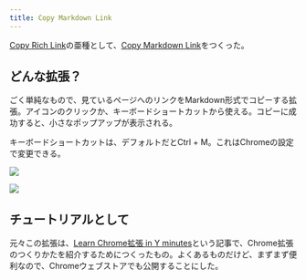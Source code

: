 ```yaml
---
title: Copy Markdown Link
---
```

[Copy Rich Link](https://chrome.google.com/webstore/detail/copy-rich-link/hikiamlgpdcabppakpmemaofmkgknpea)の亜種として、[Copy Markdown Link](https://chrome.google.com/webstore/detail/copy-markdown-link/gkceaaphhbeanfciglgpffnncfpipjpa)をつくった。

どんな拡張？
------

ごく単純なもので、見ているページへのリンクをMarkdown形式でコピーする拡張。アイコンのクリックか、キーボードショートカットから使える。コピーに成功すると、小さなポップアップが表示される。

キーボードショートカットは、デフォルトだとCtrl + M。これはChromeの設定で変更できる。

![](https://lh4.googleusercontent.com/TthJI66X-PBC6Zhx0RxgyXX3CxM-XeOx6bipB5cCg03S4NCwoBuD96P-mSnwy47h9HH8B0bu-9YWudlmb4GzC-QczdVQIuYzPWBycUl9Ksaj-YEQH63-xF7I_Sa2X3WAjFxg_SEgrvIfdcEvoMOpiitRXmaEIm70h7C5KJJbix6OdfZupvAGy16TCNPo)

![](https://lh4.googleusercontent.com/l3s9-8CfyKwXgJvcvfgWThv9fFs7IhKtyc3MZD49EWdEFIXEHLU6CwoUtZ2mLbPXv9OpTObyGDJXHZI0IZ87-6PFBNZPWLTLeaSMZ-4FEDtOvISdOX3UhYcsG_kPp5QHkBbaDspgas7sjVW4oZT1ZCGEdFBDwEwTt948x6JNjuzGqEkiY5knKpU6Limp)

チュートリアルとして
----------

元々この拡張は、[Learn Chrome拡張 in Y minutes](https://r7kamura.com/articles/2022-05-18-learn-chrome-extention-in-y-minutes)という記事で、Chrome拡張のつくりかたを紹介するためにつくったもの。よくあるものだけど、まずまず便利なので、Chromeウェブストアでも公開することにした。
